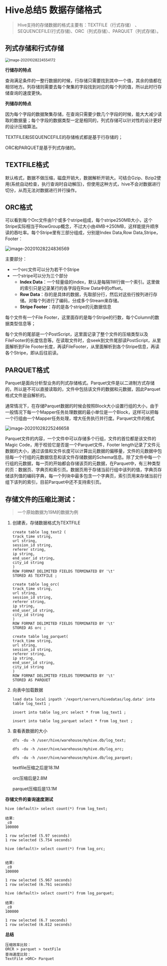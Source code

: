 # Hive总结5 数据存储格式

> Hive支持的存储数据的格式主要有：TEXTFILE（行式存储） 、SEQUENCEFILE(行式存储)、ORC（列式存储）、PARQUET（列式存储）。

## 列式存储和行式存储

<img src="C:\Users\Auraros\AppData\Roaming\Typora\typora-user-images\image-20201028224554172.png" alt="image-20201028224554172" style="zoom: 80%;" />

**行储存的特点**

查询满足条件的一整行数据的时候，行存储只需要找到其中一个值，其余的值都在相邻地方。列存储则需要去每个聚集的字段找到对应的每个列的值，所以此时行存储查询的速度更快。

**列储存的特点**

因为每个字段的数据聚集存储，在查询只需要少数几个字段的时候，能大大减少读取的数据量；每个字段的数据类型一定是相同的，列式存储可以针对性的设计更好的设计压缩算法。



TEXTFILE和SEQUENCEFILE的存储格式都是基于行存储的；

ORC和PARQUET是基于列式存储的。



## TEXTFILE格式

 默认格式，数据不做压缩，磁盘开销大，数据解析开销大。可结合Gzip、Bzip2使用(系统自动检查，执行查询时自动解压)，但使用这种方式，hive不会对数据进行切分，从而无法对数据进行并行操作。



## ORC格式

可以看到每个Orc文件由1个或多个stripe组成，每个stripe250MB大小，这个Stripe实际相当于RowGroup概念，不过大小由4MB->250MB，这样能提升顺序读的吞吐率。每个Stripe里有三部分组成，分别是Index Data,Row Data,Stripe，Footer：

![image-20201028224836569](C:\Users\Auraros\AppData\Roaming\Typora\typora-user-images\image-20201028224836569.png)

主要部分：

- 一个orc文件可以分为若干个Stripe
- 一个stripe可以分为三个部分
  - **Index Data**：一个轻量级的index，默认是每隔1W行做一个索引。这里做的索引只是记录某行的各字段在Row Data中的offset。
  - **Row Data**：存的是具体的数据，先取部分行，然后对这些行按列进行存储。对每个列进行了编码，分成多个Stream来存储。
  - **Stripe Footer**：存的是各个stripe的元数据信息

每个文件有一个File Footer，这里面存的是每个Stripe的行数，每个Column的数据类型信息等；

每个文件的尾部是一个PostScript，这里面记录了整个文件的压缩类型以及FileFooter的长度信息等。在读取文件时，会seek到文件尾部读PostScript，从里面解析到File Footer长度，再读FileFooter，从里面解析到各个Stripe信息，再读各个Stripe，即从后往前读。



## PARQUET格式

Parquet是面向分析型业务的列式存储格式。Parquet文件是以二进制方式存储的，所以是不可以直接读取的，文件中包括该文件的数据和元数据，因此Parquet格式文件是自解析的。

通常情况下，在存储Parquet数据的时候会按照Block大小设置行组的大小，由于一般情况下每一个Mapper任务处理数据的最小单位是一个Block，这样可以把每一个行组由一个Mapper任务处理，增大任务执行并行度。Parquet文件的格式

![image-20201028225246658](C:\Users\Auraros\AppData\Roaming\Typora\typora-user-images\image-20201028225246658.png)

Parquet文件的内容，一个文件中可以存储多个行组，文件的首位都是该文件的Magic Code，用于校验它是否是一个Parquet文件，Footer length记录了文件元数据的大小，通过该值和文件长度可以计算出元数据的偏移量，文件的元数据中包括每一个行组的元数据信息和该文件存储数据的Schema信息。除了文件中每一个行组的元数据，每一页的开始都会存储该页的元数据，在Parquet中，有三种类型的页：数据页、字典页和索引页。数据页用于存储当前行组中该列的值，字典页存储该列值的编码字典，每一个列块中最多包含一个字典页，索引页用来存储当前行组下该列的索引，目前Parquet中还不支持索引页。



## **存储文件的压缩比测试：**

> 一个原始数据为19M的数据为例

1. 创建表，存储数据格式为TEXTFILE

   ```
   create table log_text2 (
   track_time string,
   url string,
   session_id string,
   referer string,
   ip string,
   end_user_id string,
   city_id string
   )
   ROW FORMAT DELIMITED FIELDS TERMINATED BY '\t'
   STORED AS TEXTFILE ;
   ```

   ```
   create table log_orc(
   track_time string,
   url string,
   session_id string,
   referer string,
   ip string,
   end_user_id string,
   city_id string
   )
   ROW FORMAT DELIMITED FIELDS TERMINATED BY '\t'
   STORED AS orc ;
   ```

   ```
   create table log_parquet(
   track_time string,
   url string,
   session_id string,
   referer string,
   ip string,
   end_user_id string,
   city_id string
   )
   ROW FORMAT DELIMITED FIELDS TERMINATED BY '\t'
   STORED AS PARQUET 
   ```

2. 向表中加载数据

   ```
   load data local inpath '/export/servers/hivedatas/log.data' into table log_text1 ;
   ```

   ```
   insert into table log_orc select * from log_text1 ;
   ```

   ```
   insert into table log_parquet select * from log_text ;
   ```

3. 查看表数据的大小

   ```
   dfs -du -h /user/hive/warehouse/myhive.db/log_text;
   ```

   ```
   dfs -du -h /user/hive/warehouse/myhive.db/log_orc;
   ```

   ```
   dfs -du -h /user/hive/warehouse/myhive.db/log_parquet;
   ```

   textfile压缩之后是18.1M

   orc压缩后是2.8M

   parquet压缩后是13.1M



**存储文件的查询速度测试**

```
hive (default)> select count(*) from log_text;

结果:
_c0
100000

1 row selected (5.97 seconds)
1 row selected (5.754 seconds)
```

```
hive (default)> select count(*) from log_orc;


结果:
_c0
100000

1 row selected (5.967 seconds)
1 row selected (6.761 seconds)
```

```
hive (default)> select count(*) from log_parquet;

结果:
_c0
100000

1 row selected (6.7 seconds)
1 row selected (6.812 seconds)
```



**总结**

```
压缩效率比较：
ORCR > parquet > textFile
查询速度比较：
TextFile >ORC> Parquet
```

